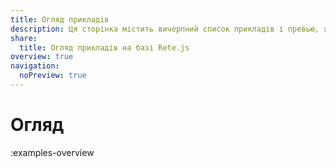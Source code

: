 ```yaml
---
title: Огляд прикладів
description: Ця сторінка містить вичерпний список прикладів і превью, які демонструють різні типи редакторів вузлів або візуальних воркфлоу, створених за допомогою Rete.js
share:
  title: Огляд прикладів на базі Rete.js
overview: true
navigation:
  noPreview: true
---
```


# Огляд

:examples-overview
